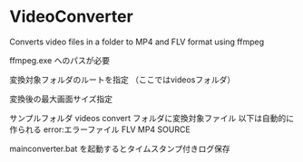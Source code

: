 # VideoConverter
Converts video files in a folder to MP4 and FLV format using ffmpeg

ffmpeg.exe へのパスが必要

変換対象フォルダのルートを指定
（ここではvideosフォルダ）

変換後の最大画面サイズ指定


サンプルフォルダ videos
convert フォルダに変換対象ファイル
以下は自動的に作られる
error:エラーファイル
FLV
MP4
SOURCE

mainconverter.bat を起動するとタイムスタンプ付きログ保存


